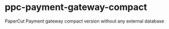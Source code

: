 # ppc-payment-gateway-compact
PaperCut Payment gateway compact version without any external database

